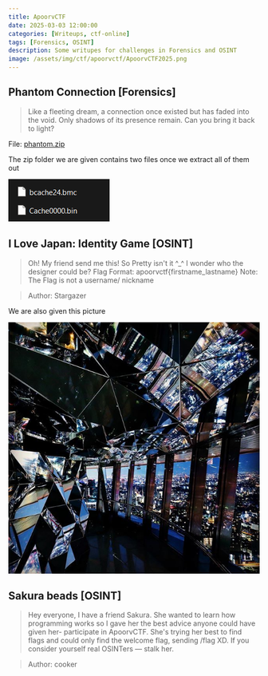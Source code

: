 ```yaml
---
title: ApoorvCTF
date: 2025-03-03 12:00:00
categories: [Writeups, ctf-online]
tags: [Forensics, OSINT]
description: Some writupes for challenges in Forensics and OSINT
image: /assets/img/ctf/apoorvctf/ApoorvCTF2025.png
---
```


## Phantom Connection [Forensics]

> Like a fleeting dream, a connection once existed but has faded into the void. Only shadows of its presence remain. Can you bring it back to light?

File: [phantom.zip](/assets/files/apoorvctf/phantom.zip)

The zip folder we are given contains two files once we extract all of them out

![extracted-phantom.zip](/assets/img/ctf/apoorvctf/extracted-phantom.png)


## I Love Japan: Identity Game [OSINT]

> Oh! My friend send me this! So Pretty isn't it ^_^ I wonder who the designer could be?
> Flag Format: apoorvctf{firstname_lastname} Note: The Flag is not a username/ nickname

> Author: Stargazer

We are also given this picture

![pretty.jpeg](/assets/files/apoorvctf/pretty.jpeg)


## Sakura beads [OSINT]

> Hey everyone, I have a friend Sakura. She wanted to learn how programming works so I gave her the best advice anyone could have given her- participate in ApoorvCTF.
> She's trying her best to find flags and could only find the welcome flag, sending /flag XD.
> If you consider yourself real OSINTers — stalk her.

> Author: cooker
